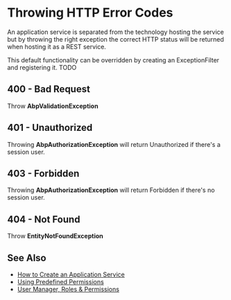 # Throwing HTTP Error Codes
An application service is separated from the technology hosting the service but by throwing the right exception the correct HTTP status will be returned when hosting it as a REST service.

This default functionality can be overridden by creating an ExceptionFilter and registering it. TODO

## 400 - Bad Request
Throw **AbpValidationException**

## 401 - Unauthorized
Throwing **AbpAuthorizationException** will return Unauthorized if there's a session user.

## 403 - Forbidden
Throwing **AbpAuthorizationException** will return Forbidden if there's no session user.

## 404 - Not Found
Throw **EntityNotFoundException**

## See Also
* [How to Create an Application Service](docs/applicationservice.md)
* [Using Predefined Permissions](docs/permissions.md)
* [User Manager, Roles & Permissions](docs/usermanager.md)